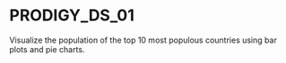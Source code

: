 # PRODIGY_DS_01
Visualize the population of the top 10 most populous countries using bar plots and pie charts.
